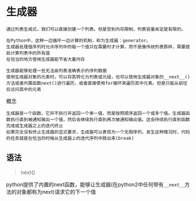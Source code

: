 # 生成器

```
通过列表生成式，我们可以直接创建一个列表。但是受到内存限制，列表容量肯定是有限的。

在Python中，这种一边循环一边计算的机制，称为生成器：generator。
生成器处理值序列时允许序列中的每一个值只在需要时才计算，而不是像传统列表那样，需要提前计算列表中的所有值
在恰当的地方使用生成器能节省大量内存

生成器能够处理一些无法由列表准确表示的序列数据
使用生成器对象的元素时，可以将其转化为列表或元组，也可以使用生成器对象的__next__()方法或者内置函数next()进行遍历，或者直接使用for循环来遍历其中元素。但是只能从前往后访问其中的元素
```

概念

```
生成器是一个函数，它并不执行并返回一个单一值，而是按照顺序返回一个或多个值。生成器函数执行直到被通知输出一个值，然后会继续执行直到再次被通知输出值。这会持续执行直到函数完成或生成器之上的迭代终止
如果完全没有终止生成器的显式要求，生成器可以表现为一个无限序列，发生这种情况时，代码的任务就是在恰当的时候从生成器上的迭代序列中跳出来(break)
```

## 语法

> next()

python提供了内置的next函数，能够让生成器(在python2中任何带有`__next__`方法的对象都称为next)请求它的下一个值





